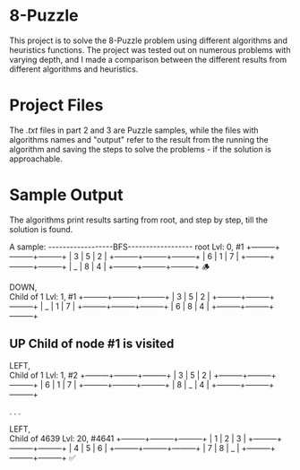 # 8-Puzzle
This project is to solve the 8-Puzzle problem using different algorithms and heuristics functions. The project was tested out on numerous problems with varying depth, and I made a comparison between the different results from different algorithms and heuristics. 

# Project Files
The _.txt_ files in part 2 and 3 are Puzzle samples, while the files with algorithms names and "output" refer to the result from the running the algorithm and saving the steps to solve the problems - if the solution is approachable.  

# Sample Output 
The algorithms print results sarting from root, and step by step, till the solution is found.

A sample: 
------------------BFS------------------
root
Lvl: 0, #1
+———+———+———+
| 3 | 5 | 2 |
+———+———+———+
| 6 | 1 | 7 |
+———+———+———+
| _ | 8 | 4 |
+———+———+———+  🪵

DOWN,  
Child of 1
Lvl: 1, #1
+———+———+———+
| 3 | 5 | 2 |
+———+———+———+
| _ | 1 | 7 |
+———+———+———+
| 6 | 8 | 4 |
+———+———+———+

UP 
Child of node #1 is visited 
--
LEFT,  
Child of 1
Lvl: 1, #2
+———+———+———+
| 3 | 5 | 2 |
+———+———+———+
| 6 | 1 | 7 |
+———+———+———+
| 8 | _ | 4 |
+———+———+———+

.
.
.

LEFT,  
Child of 4639
Lvl: 20, #4641
+———+———+———+
| 1 | 2 | 3 |
+———+———+———+
| 4 | 5 | 6 |
+———+———+———+
| 7 | 8 | _ |
+———+———+———+  ✅
